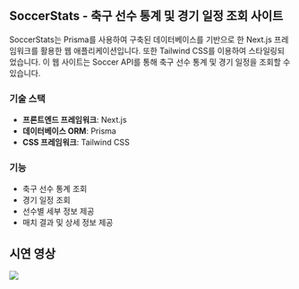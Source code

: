 ## SoccerStats - 축구 선수 통계 및 경기 일정 조회 사이트

SoccerStats는 Prisma를 사용하여 구축된 데이터베이스를 기반으로 한 Next.js 프레임워크를 활용한 웹 애플리케이션입니다. 또한 Tailwind CSS를 이용하여 스타일링되었습니다. 이 웹 사이트는 Soccer API를 통해 축구 선수 통계 및 경기 일정을 조회할 수 있습니다.

### 기술 스택

- **프론트엔드 프레임워크**: Next.js
- **데이터베이스 ORM**: Prisma
- **CSS 프레임워크**: Tailwind CSS

### 기능

- 축구 선수 통계 조회
- 경기 일정 조회
- 선수별 세부 정보 제공
- 매치 결과 및 상세 정보 제공

## 시연 영상
<img src="https://private-user-images.githubusercontent.com/101758604/316730314-b4caa7d3-6779-4f9b-8480-61ec71829f42.gif?jwt=eyJhbGciOiJIUzI1NiIsInR5cCI6IkpXVCJ9.eyJpc3MiOiJnaXRodWIuY29tIiwiYXVkIjoicmF3LmdpdGh1YnVzZXJjb250ZW50LmNvbSIsImtleSI6ImtleTUiLCJleHAiOjE3MTE0Mjg4NjQsIm5iZiI6MTcxMTQyODU2NCwicGF0aCI6Ii8xMDE3NTg2MDQvMzE2NzMwMzE0LWI0Y2FhN2QzLTY3NzktNGY5Yi04NDgwLTYxZWM3MTgyOWY0Mi5naWY_WC1BbXotQWxnb3JpdGhtPUFXUzQtSE1BQy1TSEEyNTYmWC1BbXotQ3JlZGVudGlhbD1BS0lBVkNPRFlMU0E1M1BRSzRaQSUyRjIwMjQwMzI2JTJGdXMtZWFzdC0xJTJGczMlMkZhd3M0X3JlcXVlc3QmWC1BbXotRGF0ZT0yMDI0MDMyNlQwNDQ5MjRaJlgtQW16LUV4cGlyZXM9MzAwJlgtQW16LVNpZ25hdHVyZT1iNjY0ZWRlMGE3ZjlkNDdhOTc1N2MxODRhYTU4Y2ZhMmMwZWI0MzhhMzVkY2I4NmNjY2JjOTNiNzgwNGJlMGRhJlgtQW16LVNpZ25lZEhlYWRlcnM9aG9zdCZhY3Rvcl9pZD0wJmtleV9pZD0wJnJlcG9faWQ9MCJ9.twvS_60AoDMXoZ5mxqqCI_A9jXcyA3FA403815fbX8k">


